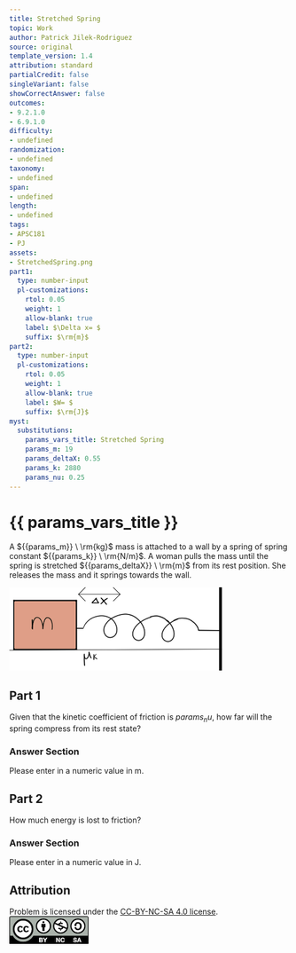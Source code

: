 ```yaml
---
title: Stretched Spring
topic: Work
author: Patrick Jilek-Rodriguez
source: original
template_version: 1.4
attribution: standard
partialCredit: false
singleVariant: false
showCorrectAnswer: false
outcomes:
- 9.2.1.0
- 6.9.1.0
difficulty:
- undefined
randomization:
- undefined
taxonomy:
- undefined
span:
- undefined
length:
- undefined
tags:
- APSC181
- PJ
assets:
- StretchedSpring.png
part1:
  type: number-input
  pl-customizations:
    rtol: 0.05
    weight: 1
    allow-blank: true
    label: $\Delta x= $
    suffix: $\rm{m}$
part2:
  type: number-input
  pl-customizations:
    rtol: 0.05
    weight: 1
    allow-blank: true
    label: $W= $
    suffix: $\rm{J}$
myst:
  substitutions:
    params_vars_title: Stretched Spring
    params_m: 19
    params_deltaX: 0.55
    params_k: 2880
    params_nu: 0.25
---
```

# {{ params_vars_title }}
A ${{params_m}} \ \rm{kg}$ mass is attached to a wall by a spring of spring constant ${{params_k}} \ \rm{N/m}$.
A woman pulls the mass until the spring is stretched ${{params_deltaX}} \ \rm{m}$ from its rest position.
She releases the mass and it springs towards the wall.

<img src="StretchedSpring.png" height=150 alt="A mass attached to a wall by spring. The spring is stretched delta x. Coefficient of friction between mass and floor is nu." >

## Part 1

Given that the kinetic coefficient of friction is ${{params_nu}}$, how far will the spring compress from its rest state?

### Answer Section

Please enter in a numeric value in m.

## Part 2

How much energy is lost to friction?

### Answer Section

Please enter in a numeric value in J.

## Attribution

Problem is licensed under the [CC-BY-NC-SA 4.0 license](https://creativecommons.org/licenses/by-nc-sa/4.0/).<br> ![The Creative Commons 4.0 license requiring attribution-BY, non-commercial-NC, and share-alike-SA license.](https://raw.githubusercontent.com/firasm/bits/master/by-nc-sa.png)